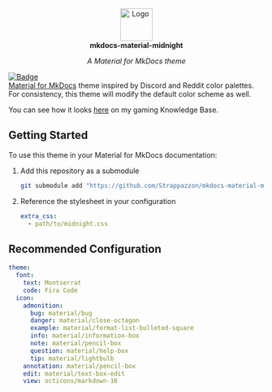 <!-- markdownlint-disable-next-line MD041 -->
<div align="center">
  <img width="64" src="https://cdn.jsdelivr.net/npm/@svgmoji/twemoji@2.0.0/svg/1F311.svg" alt="Logo">
</div>

<div align="center">
  <strong>mkdocs-material-midnight</strong>
</div>

<p align="center">
  <em>A Material for MkDocs theme</em>
</p>

[![Badge](https://img.shields.io/badge/Material%20for%20MkDocs-%3E%3D%209.6-2094f3?style=for-the-badge&labelColor=4051b5&logo=materialformkdocs&logoColor=fff)](https://squidfunk.github.io/mkdocs-material/)  
[Material for MkDocs](https://squidfunk.github.io/mkdocs-material/) theme inspired by Discord and Reddit color palettes. For consistency, this theme will modify the default color scheme as well.

You can see how it looks [here](https://gkb.strappazzon.xyz) on my gaming Knowledge Base.

## Getting Started

To use this theme in your Material for MkDocs documentation:

1. Add this repository as a submodule

   ```sh
   git submodule add "https://github.com/Strappazzon/mkdocs-material-midnight"
   ```

2. Reference the stylesheet in your configuration

   ```yaml
   extra_css:
     - path/to/midnight.css
   ```

## Recommended Configuration

```yaml
theme:
  font:
    text: Montserrat
    code: Fira Code
  icon:
    admonition:
      bug: material/bug
      danger: material/close-octagon
      example: material/format-list-bulleted-square
      info: material/information-box
      note: material/pencil-box
      question: material/help-box
      tip: material/lightbulb
    annotation: material/pencil-box
    edit: material/text-box-edit
    view: octicons/markdown-16
```
